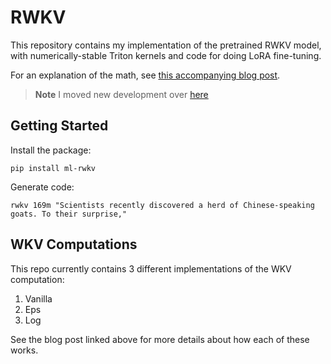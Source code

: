 # RWKV

This repository contains my implementation of the pretrained RWKV model, with numerically-stable Triton kernels and code for doing LoRA fine-tuning.

For an explanation of the math, see [this accompanying blog post](https://ben.bolte.cc/rwkv-model).

> **Note** I moved new development over [here](https://github.com/codekansas/ml-pretrained/blob/master/pretrained/rwkv.py)

## Getting Started

Install the package:

```
pip install ml-rwkv
```

Generate code:

```
rwkv 169m "Scientists recently discovered a herd of Chinese-speaking goats. To their surprise,"
```

## WKV Computations

This repo currently contains 3 different implementations of the WKV computation:

1. Vanilla
2. Eps
3. Log

See the blog post linked above for more details about how each of these works.
